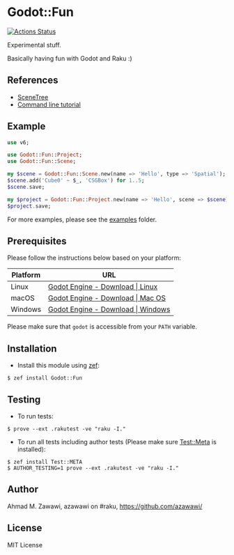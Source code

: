 # Godot::Fun 

[![Actions
Status](https://github.com/azawawi/raku-godot-fun/workflows/test/badge.svg)](https://github.com/azawawi/raku-godot-fun/actions)

Experimental stuff.

Basically having fun with Godot and Raku :)

## References

- [SceneTree](https://docs.godotengine.org/en/stable/classes/class_scenetree.html)
- [Command line tutorial](https://docs.godotengine.org/en/stable/tutorials/editor/command_line_tutorial.html)

## Example

```Raku
use v6;

use Godot::Fun::Project;
use Godot::Fun::Scene;

my $scene = Godot::Fun::Scene.new(name => 'Hello', type => 'Spatial');
$scene.add('Cube0' ~ $_, 'CSGBox') for 1..5;
$scene.save;

my $project = Godot::Fun::Project.new(name => 'Hello', scene => $scene);
$project.save;
```

For more examples, please see the [examples](examples) folder.

## Prerequisites

Please follow the instructions below based on your platform:

|Platform|URL|
|-|-|
|Linux|[Godot Engine - Download \| Linux](https://godotengine.org/download/linux)|
|macOS|[Godot Engine - Download \| Mac OS](https://godotengine.org/download/osx)|
|Windows|[Godot Engine - Download \| Windows](https://godotengine.org/download/windows)|

Please make sure that `godot` is accessible from your `PATH` variable.

## Installation

- Install this module using [zef](https://github.com/ugexe/zef):

```
$ zef install Godot::Fun
```

## Testing

- To run tests:
```
$ prove --ext .rakutest -ve "raku -I."
```

- To run all tests including author tests (Please make sure
[Test::Meta](https://github.com/jonathanstowe/Test-META) is installed):
```
$ zef install Test::META
$ AUTHOR_TESTING=1 prove --ext .rakutest -ve "raku -I."
```

## Author

Ahmad M. Zawawi, azawawi on #raku, https://github.com/azawawi/

## License

MIT License

